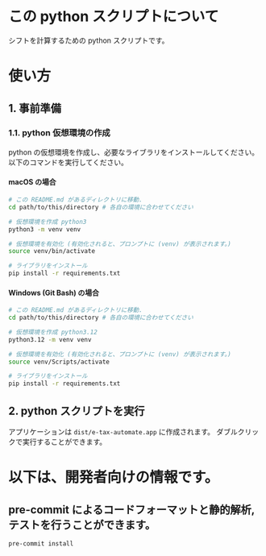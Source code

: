 # この python スクリプトについて
シフトを計算するための python スクリプトです。

# 使い方

## 1. 事前準備

### 1.1. python 仮想環境の作成
python の仮想環境を作成し、必要なライブラリをインストールしてください。
以下のコマンドを実行してください。

#### macOS の場合
```bash
# この README.md があるディレクトリに移動.
cd path/to/this/directory # 各自の環境に合わせてください

# 仮想環境を作成 python3
python3 -m venv venv

# 仮想環境を有効化 (有効化されると、プロンプトに (venv) が表示されます。)
source venv/bin/activate

# ライブラリをインストール
pip install -r requirements.txt
```

#### Windows (Git Bash) の場合
```bash
# この README.md があるディレクトリに移動.
cd path/to/this/directory # 各自の環境に合わせてください

# 仮想環境を作成 python3.12
python3.12 -m venv venv

# 仮想環境を有効化 (有効化されると、プロンプトに (venv) が表示されます。)
source venv/Scripts/activate

# ライブラリをインストール
pip install -r requirements.txt
```

## 2. python スクリプトを実行
<!-- 以下のコマンドを実行してください。

法人名の情報を元に、e-tax 開始届出（法人用）　新規 を行うためのフォームを作成します。

```bash
python src/run_gui.py
```

ログレベルを指定してログを出力することもできます。
```bash
python src/run_gui.py -l DEBUG
``` -->

<!-- 詳しくは
```bash
python src/run_gui.py --help
```
を確認してください。 -->


<!-- # 実行ファイルの作成 (macOS, Windows)
pyinstaller を使って、実行ファイルを作成することができます。

以下のコマンドを実行してください。
```bash
pyinstaller --noconsole --add-data "config/config.json:config" --name e-tax-automate --icon=icon/favicon.ico src/run_gui.py
``` -->

アプリケーションは `dist/e-tax-automate.app` に作成されます。
ダブルクリックで実行することができます。

# 以下は、開発者向けの情報です。

<!-- ## テストを実行することができます。
```bash
pytest
``` -->

## pre-commit によるコードフォーマットと静的解析, テストを行うことができます。
```bash
pre-commit install
```
